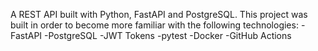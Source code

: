 A REST API built with Python, FastAPI and PostgreSQL.
This project was built in order to become more familiar with the following technologies:
-FastAPI
-PostgreSQL
-JWT Tokens
-pytest
-Docker
-GitHub Actions

